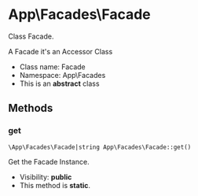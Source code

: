 App\Facades\Facade
===============

Class Facade.

A Facade it's an Accessor Class


* Class name: Facade
* Namespace: App\Facades
* This is an **abstract** class







Methods
-------


### get

    \App\Facades\Facade|string App\Facades\Facade::get()

Get the Facade Instance.



* Visibility: **public**
* This method is **static**.



